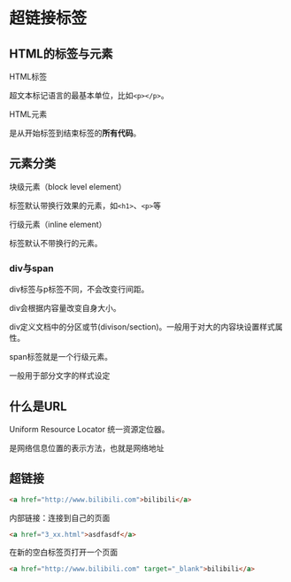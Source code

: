 # 超链接标签

## HTML的标签与元素

HTML标签

超文本标记语言的最基本单位，比如`<p></p>`。

HTML元素

是从开始标签到结束标签的**所有代码**。

## 元素分类

块级元素（block level element）

标签默认带换行效果的元素，如`<h1>`、`<p>`等

行级元素（inline element）

标签默认不带换行的元素。



### div与span

div标签与p标签不同，不会改变行间距。

div会根据内容量改变自身大小。

div定义文档中的分区或节(divison/section)。一般用于对大的内容块设置样式属性。



span标签就是一个行级元素。

一般用于部分文字的样式设定

## 什么是URL

Uniform Resource Locator 统一资源定位器。

是网络信息位置的表示方法，也就是网络地址

## 超链接

```html
<a href="http://www.bilibili.com">bilibili</a>
```

内部链接：连接到自己的页面

```html
<a href="3_xx.html">asdfasdf</a>
```

在新的空白标签页打开一个页面

```html
<a href="http://www.bilibili.com" target="_blank">bilibili</a>
```

